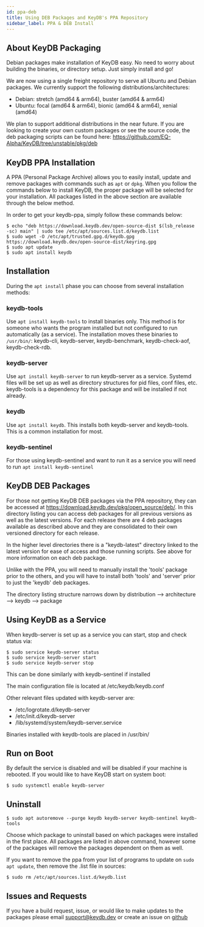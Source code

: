 ```yaml
---
id: ppa-deb
title: Using DEB Packages and KeyDB's PPA Repository
sidebar_label: PPA & DEB Install
---
```



## About KeyDB Packaging

Debian packages make installation of KeyDB easy. No need to worry about building the binaries, or directory setup. Just simply install and go!

We are now using a single freight repository to serve all Ubuntu and Debian packages. We currently support the following distributions/architectures:
* Debian: stretch (amd64 & arm64), buster (amd64 & arm64)
* Ubuntu: focal (amd64 & arm64), bionic (amd64 & arm64), xenial (amd64)

We plan to support additional distributions in the near future. If you are looking to create your own custom packages or see the source code, the deb packaging scripts can be found here: https://github.com/EQ-Alpha/KeyDB/tree/unstable/pkg/deb


## KeyDB PPA Installation

A PPA (Personal Package Archive) allows you to easily install, update and remove packages with commands such as `apt` or `dpkg`. When you follow the commands below to install KeyDB, the proper package will be selected for your installation. All packages listed in the above section are available through the below method.

In order to get your keydb-ppa, simply follow these commands below:
```
$ echo "deb https://download.keydb.dev/open-source-dist $(lsb_release -sc) main" | sudo tee /etc/apt/sources.list.d/keydb.list
$ sudo wget -O /etc/apt/trusted.gpg.d/keydb.gpg https://download.keydb.dev/open-source-dist/keyring.gpg
$ sudo apt update
$ sudo apt install keydb
```

## Installation

During the `apt install` phase you can choose from several installation methods:

### keydb-tools
Use `apt install keydb-tools` to install binaries only. This method is for someone who wants the program installed but not configured to run automatically (as a service). The installation moves these binaries to `/usr/bin/`: keydb-cli, keydb-server, keydb-benchmark, keydb-check-aof, keydb-check-rdb.

### keydb-server
Use `apt install keydb-server` to run keydb-server as a service. Systemd files will be set up as well as directory structures for pid files, conf files, etc. keydb-tools is a dependency for this package and will be installed if not already.

### keydb
Use `apt install keydb`. This installs both keydb-server and keydb-tools. This is a common installation for most.

### keydb-sentinel
For those using keydb-sentinel and want to run it as a service you will need to run `apt install keydb-sentinel`


## KeyDB DEB Packages
For those not getting KeyDB DEB packages via the PPA repository, they can be accessed at https://download.keydb.dev/pkg/open_source/deb/. In this directory listing you can access deb packages for all previous versions as well as the latest versions. For each release there are 4 deb packages available as described above and they are consolidated to their own versioned directory for each release. 

In the higher level directories there is a "keydb-latest" directory linked to the latest version for ease of access and those running scripts. See above for more information on each deb package.

Unlike with the PPA, you will need to manually install the 'tools' package prior to the others, and you will have to install both 'tools' and 'server' prior to just the 'keydb' deb packages. 

The directory listing structure narrows down by distribution --> architecture --> keydb --> package


## Using KeyDB as a Service

When keydb-server is set up as a service you can start, stop and check status via:
```
$ sudo service keydb-server status
$ sudo service keydb-server start
$ sudo service keydb-server stop
```
This can be done similarly with keydb-sentinel if installed

The main configuration file is located at /etc/keydb/keydb.conf

Other relevant files updated with keydb-server are:
* /etc/logrotate.d/keydb-server
* /etc/init.d/keydb-server
* /lib/systemd/system/keydb-server.service

Binaries installed with keydb-tools are placed in /usr/bin/

## Run on Boot

By default the service is disabled and will be disabled if your machine is rebooted. If you would like to have KeyDB start on system boot:
```
$ sudo systemctl enable keydb-server
```



## Uninstall
```
$ sudo apt autoremove --purge keydb keydb-server keydb-sentinel keydb-tools
```
Choose which package to uninstall based on which packages were installed in the first place. All packages are listed in above command, however some of the packages will remove the packages dependent on them as well.

If you want to remove the ppa from your list of programs to update on `sudo apt update`, then remove the .list file in sources:
```
$ sudo rm /etc/apt/sources.list.d/keydb.list
```

## Issues and Requests

If you have a build request, issue, or would like to make updates to the packages please email support@keydb.dev or create an issue on [github](https://github.com/EQ-Alpha/KeyDB/issues)


